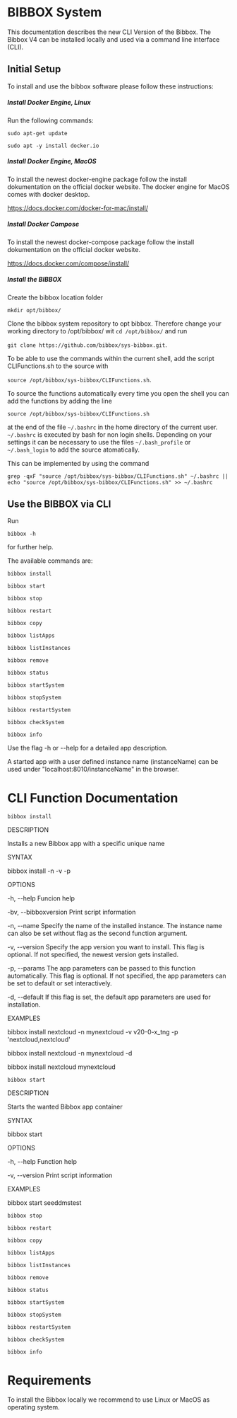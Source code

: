 # BIBBOX System

This documentation describes the new CLI Version of the Bibbox.
The Bibbox V4 can be installed locally and used via a command line interface (CLI).


## Initial Setup

To install and use the bibbox software please follow these instructions:

##### Install Docker Engine, Linux

Run the following commands:

`sudo apt-get update`

`sudo apt -y install docker.io`

##### Install Docker Engine, MacOS

To install the newest docker-engine package follow the install dokumentation on the official docker website. 
The docker engine for MacOS comes with docker desktop.

https://docs.docker.com/docker-for-mac/install/

##### Install Docker Compose

To install the newest docker-compose package follow the install dokumentation on the official docker website.

https://docs.docker.com/compose/install/


##### Install the BIBBOX

Create the bibbox location folder

`mkdir opt/bibbox/`

Clone the bibbox system repository to opt bibbox. Therefore change your working directory to /opt/bibbox/ wit `cd /opt/bibbox/` and run

`git clone https://github.com/bibbox/sys-bibbox.git`.

To be able to use the commands within the current shell, add the script CLIFunctions.sh to the source with 

`source /opt/bibbox/sys-bibbox/CLIFunctions.sh`.

To source the functions automatically every time you open the shell you can add the functions by adding the line

`source /opt/bibbox/sys-bibbox/CLIFunctions.sh`

at the end of the file `~/.bashrc` in the home directory of the current user. `~/.bashrc` is executed by bash for non login shells. Depending on your settings it can be necessary to use the files `~/.bash_profile` or `~/.bash_login` to add the source atomatically.

This can be implemented by using the command

`grep -qxF "source /opt/bibbox/sys-bibbox/CLIFunctions.sh" ~/.bashrc || echo "source /opt/bibbox/sys-bibbox/CLIFunctions.sh" >> ~/.bashrc`

## Use the BIBBOX via CLI

Run 

`bibbox -h`

for further help.

The available commands are:

`bibbox install`

`bibbox start`

`bibbox stop`

`bibbox restart`

`bibbox copy`

`bibbox listApps`

`bibbox listInstances`

`bibbox remove`

`bibbox status`

`bibbox startSystem`

`bibbox stopSystem`

`bibbox restartSystem`

`bibbox checkSystem`

`bibbox info`


Use the flag -h or --help for a detailed app description.


A started app with a user defined instance name (instanceName) can be used under "localhost:8010/instanceName" in the browser.

# CLI Function Documentation

`bibbox install`

DESCRIPTION

Installs a new Bibbox app with a specific unique name

SYNTAX

bibbox install <appname> -n <instancename> -v <version> -p <paarameters>
  
OPTIONS

-h, --help                    Funcion help

-bv, --bibboxversion          Print script information

-n, --name                    Specify the name of the installed instance. The instance name can also be set without flag as the second function argument.

-v, --version                 Specify the app version you want to install. This flag is optional. If not specified, the newest version gets installed.

-p, --params                  The app parameters can be passed to this function automatically. This flag is optional. If not specified, the app parameters can be set to default or set interactively.

-d, --default                 If this flag is set, the default app parameters are used for installation.

EXAMPLES

bibbox install nextcloud -n mynextcloud -v v20-0-x_tng -p 'nextcloud,nextcloud'

bibbox install nextcloud -n mynextcloud -d

bibbox install nextcloud mynextcloud


`bibbox start`

DESCRIPTION

Starts the wanted Bibbox app container

SYNTAX

bibbox start <instancename>
  
OPTIONS

-h, --help                    Function help

-v, --version                 Print script information

EXAMPLES

bibbox start seeddmstest

`bibbox stop`

`bibbox restart`

`bibbox copy`

`bibbox listApps`

`bibbox listInstances`

`bibbox remove`

`bibbox status`

`bibbox startSystem`

`bibbox stopSystem`

`bibbox restartSystem`

`bibbox checkSystem`

`bibbox info`


# Requirements

To install the Bibbox locally we recommend to use Linux or MacOS as operating system.

